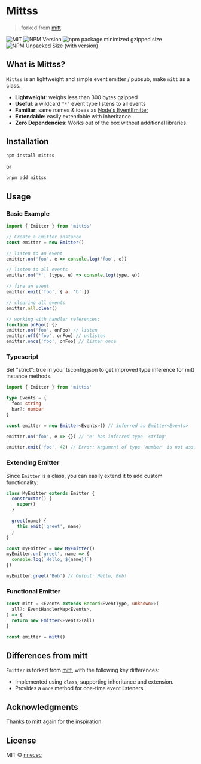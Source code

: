 # Mittss

> forked from [mitt](https://github.com/developit/mitt)

![MIT](https://img.shields.io/npm/l/mittss)
![NPM Version](https://img.shields.io/npm/v/mittss)
![npm package minimized gzipped size](https://img.shields.io/bundlejs/size/mittss)
![NPM Unpacked Size (with version)](https://img.shields.io/npm/unpacked-size/mittss/latest)

## What is Mittss?

`Mittss` is an lightweight and simple event emitter / pubsub, make `mitt` as a
class.

- **Lightweight**: weighs less than 300 bytes gzipped
- **Useful**: a wildcard `"*"` event type listens to all events
- **Familiar**: same names & ideas as
  [Node's EventEmitter](https://nodejs.org/docs/latest/api/events.html#class-eventemitter)
- **Extendable**: easily extendable with inheritance.
- **Zero Dependencies**: Works out of the box without additional libraries.

## Installation

```bash
npm install mittss
```

or

```bash
pnpm add mittss
```

## Usage

### Basic Example

```javascript
import { Emitter } from 'mittss'

// Create a Emitter instance
const emitter = new Emitter()

// listen to an event
emitter.on('foo', e => console.log('foo', e))

// listen to all events
emitter.on('*', (type, e) => console.log(type, e))

// fire an event
emitter.emit('foo', { a: 'b' })

// clearing all events
emitter.all.clear()

// working with handler references:
function onFoo() {}
emitter.on('foo', onFoo) // listen
emitter.off('foo', onFoo) // unlisten
emitter.once('foo', onFoo) // listen once
```

### Typescript

Set "strict": true in your tsconfig.json to get improved type inference for mitt
instance methods.

```typescript
import { Emitter } from 'mittss'

type Events = {
  foo: string
  bar?: number
}

const emitter = new Emitter<Events>() // inferred as Emitter<Events>

emitter.on('foo', e => {}) // 'e' has inferred type 'string'

emitter.emit('foo', 42) // Error: Argument of type 'number' is not assignable to parameter of type 'string'. (2345)
```

### Extending Emitter

Since `Emitter` is a class, you can easily extend it to add custom
functionality:

```javascript
class MyEmitter extends Emitter {
  constructor() {
    super()
  }

  greet(name) {
    this.emit('greet', name)
  }
}

const myEmitter = new MyEmitter()
myEmitter.on('greet', name => {
  console.log(`Hello, ${name}!`)
})

myEmitter.greet('Bob') // Output: Hello, Bob!
```

### Functional Emitter

```typescript
const mitt = <Events extends Record<EventType, unknown>>(
  all?: EventHandlerMap<Events>,
) => {
  return new Emitter<Events>(all)
}

const emitter = mitt()
```

## Differences from mitt

`Emitter` is forked from [mitt](https://github.com/developit/mitt), with the
following key differences:

- Implemented using `class`, supporting inheritance and extension.
- Provides a `once` method for one-time event listeners.

## Acknowledgments

Thanks to [mitt](https://github.com/developit/mitt) again for the inspiration.

## License

MIT © [nnecec](https://github.com/nnecec)

